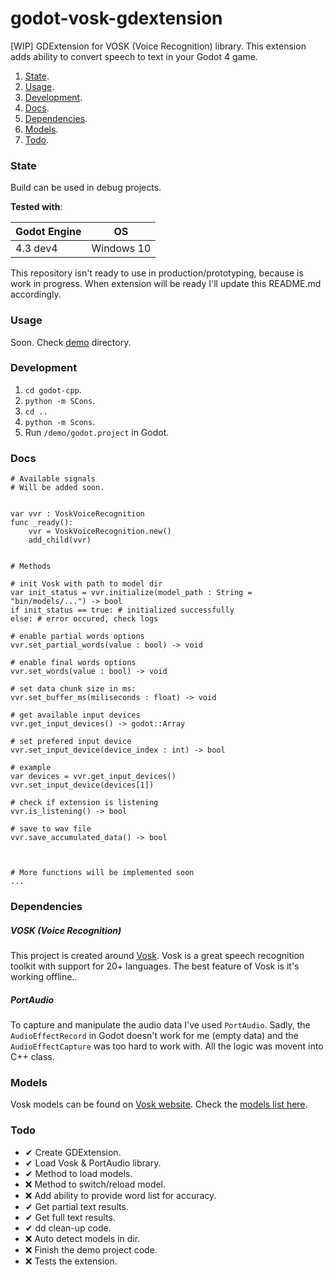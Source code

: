 # godot-vosk-gdextension
[WIP] GDExtension for VOSK (Voice Recognition) library. This extension adds ability to convert speech to text in your Godot 4 game.

1. [State](#state).
2. [Usage](#usage).
3. [Development](#development).
4. [Docs](#docs).
5. [Dependencies](#dependencies).
6. [Models](#models).
7. [Todo](#todo).



### State
Build can be used in debug projects.

**Tested with**:

| Godot Engine | OS |
| ------------ | -- |
| 4.3 dev4 | Windows 10 |


This repository isn't ready to use in production/prototyping, because is work in progress. When extension will be ready I'll update this README.md accordingly.

### Usage

Soon. Check [demo](https://github.com/mativizo/godot-vosk-gdextension/tree/main/demo) directory.


### Development
1. `cd godot-cpp`.
2. `python -m SCons`.
3. `cd ..`
4. `python -m Scons`.
5. Run `/demo/godot.project` in Godot.



### Docs

```gdscript
# Available signals
# Will be added soon.


var vvr : VoskVoiceRecognition
func _ready():
    vvr = VoskVoiceRecognition.new()
    add_child(vvr)


# Methods

# init Vosk with path to model dir
var init_status = vvr.initialize(model_path : String = "bin/models/...") -> bool
if init_status == true: # initialized successfully
else: # error occured, check logs

# enable partial words options
vvr.set_partial_words(value : bool) -> void

# enable final words options
vvr.set_words(value : bool) -> void

# set data chunk size in ms:
vvr.set_buffer_ms(miliseconds : float) -> void

# get available input devices
vvr.get_input_devices() -> godot::Array

# set prefered input device
vvr.set_input_device(device_index : int) -> bool

# example
var devices = vvr.get_input_devices()
vvr.set_input_device(devices[1])

# check if extension is listening
vvr.is_listening() -> bool

# save to wav file
vvr.save_accumulated_data() -> bool



# More functions will be implemented soon
...
```


### Dependencies

##### VOSK (Voice Recognition)
This project is created around [Vosk](https://alphacephei.com/vosk/). Vosk is a great speech recognition toolkit with support for 20+ languages. The best feature of Vosk is it's working offline..

##### PortAudio
To capture and manipulate the audio data I've used `PortAudio`.
Sadly, the `AudioEffectRecord` in Godot doesn't work for me (empty data) and the `AudioEffectCapture` was too hard to work with. All the logic was movent into C++ class.

### Models

Vosk models can be found on [Vosk website](https://alphacephei.com/vosk/). Check the [models list here](https://alphacephei.com/vosk/models).


### Todo

-  ✔ Create GDExtension.
-  ✔ Load Vosk & PortAudio library.
-  ✔ Method to load models.
- ❌ Method to switch/reload model. 
- ❌ Add ability to provide word list for accuracy.
-  ✔ Get partial text results.
-  ✔ Get full text results.
-  ✔ dd clean-up code.
- ❌ Auto detect models in dir.
- ❌ Finish the demo project code.
- ❌ Tests the extension.
